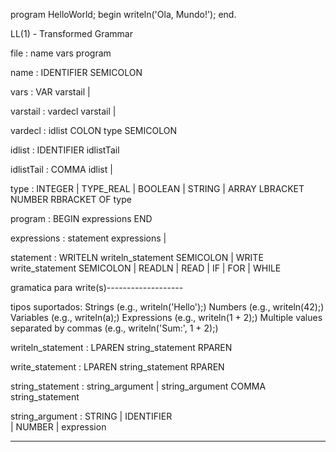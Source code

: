 program HelloWorld;
begin
    writeln('Ola, Mundo!');
end.

LL(1) - Transformed Grammar


file : name vars program

name : IDENTIFIER SEMICOLON

vars : VAR varstail
     | 

varstail : vardecl varstail
         | 

vardecl : idlist COLON type SEMICOLON

idlist : IDENTIFIER idlistTail

idlistTail : COMMA idlist
           | 

type : INTEGER
     | TYPE_REAL
     | BOOLEAN
     | STRING
     | ARRAY LBRACKET NUMBER RBRACKET OF type

program : BEGIN expressions END

expressions : statement expressions
            | 

statement : WRITELN writeln_statement SEMICOLON
          | WRITE write_statement SEMICOLON
          | READLN
          | READ
          | IF 
          | FOR 
          | WHILE


gramatica para write(s)-------------------

tipos suportados:
Strings (e.g., writeln('Hello');)
Numbers (e.g., writeln(42);)
Variables (e.g., writeln(a);)
Expressions (e.g., writeln(1 + 2);)
Multiple values separated by commas (e.g., writeln('Sum:', 1 + 2);)


writeln_statement : LPAREN string_statement RPAREN

write_statement : LPAREN string_statement RPAREN


string_statement : string_argument
                 | string_argument COMMA string_statement

string_argument : STRING
                | IDENTIFIER  
                | NUMBER
                | expression

-------------------------------------------------------






